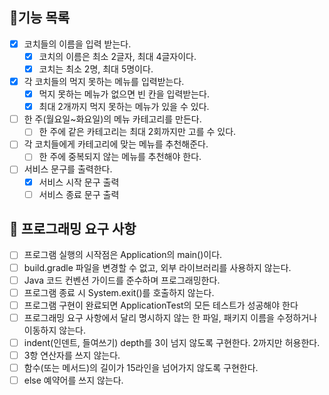 ## 🚩기능 목록
- [X] 코치들의 이름을 입력 받는다.
    - [X] 코치의 이름은 최소 2글자, 최대 4글자이다.
    - [X] 코치는 최소 2명, 최대 5명이다.
- [X] 각 코치들의 먹지 못하는 메뉴를 입력받는다.
    - [X] 먹지 못하는 메뉴가 없으면 빈 칸을 입력받는다.
    - [X] 최대 2개까지 먹지 못하는 메뉴가 있을 수 있다.
- [ ] 한 주(월요일~화요일)의 메뉴 카테고리를 만든다.
    - [ ] 한 주에 같은 카테고리는 최대 2회까지만 고를 수 있다.
- [ ] 각 코치들에게 카테고리에 맞는 메뉴를 추천해준다.
    - [ ] 한 주에 중복되지 않는 메뉴를 추천해야 한다.
- [ ] 서비스 문구를 출력한다.
    - [X] 서비스 시작 문구 출력
    - [ ] 서비스 종료 문구 출력

## 🎯 프로그래밍 요구 사항
- [ ] 프로그램 실행의 시작점은 Application의 main()이다.
- [ ] build.gradle 파일을 변경할 수 없고, 외부 라이브러리를 사용하지 않는다.
- [ ] Java 코드 컨벤션 가이드를 준수하며 프로그래밍한다.
- [ ] 프로그램 종료 시 System.exit()를 호출하지 않는다.
- [ ] 프로그램 구현이 완료되면 ApplicationTest의 모든 테스트가 성공해야 한다
- [ ] 프로그래밍 요구 사항에서 달리 명시하지 않는 한 파일, 패키지 이름을 수정하거나 이동하지 않는다.
- [ ] indent(인덴트, 들여쓰기) depth를 3이 넘지 않도록 구현한다. 2까지만 허용한다.
- [ ] 3항 연산자를 쓰지 않는다.
- [ ] 함수(또는 메서드)의 길이가 15라인을 넘어가지 않도록 구현한다.
- [ ] else 예약어를 쓰지 않는다.